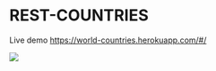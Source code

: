 # REST-COUNTRIES
 Live demo
https://world-countries.herokuapp.com/#/

<img src="https://cloud.githubusercontent.com/assets/13053759/16956775/a27ab53a-4dd1-11e6-8913-b16208a8f02b.png">
